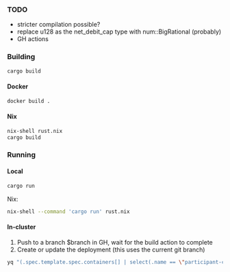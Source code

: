 ### TODO
- stricter compilation possible?
- replace u128 as the net_debit_cap type with num::BigRational (probably)
- GH actions

### Building
```sh
cargo build
```
#### Docker
```sh
docker build .
```
#### Nix
```sh
nix-shell rust.nix
cargo build
```

### Running
#### Local
```sh
cargo run
```

Nix:
```sh
nix-shell --command 'cargo run' rust.nix
```

#### In-cluster
1. Push to a branch $branch in GH, wait for the build action to complete
2. Create or update the deployment (this uses the current git branch)
```sh
yq "(.spec.template.spec.containers[] | select(.name == \"participant-controller\") | .image) |= \"ghcr.io/partiallyordered/participant-crd:sha-$(git rev-parse --short=7 @)\"" deploy.yaml | kubectl apply -f -
```
